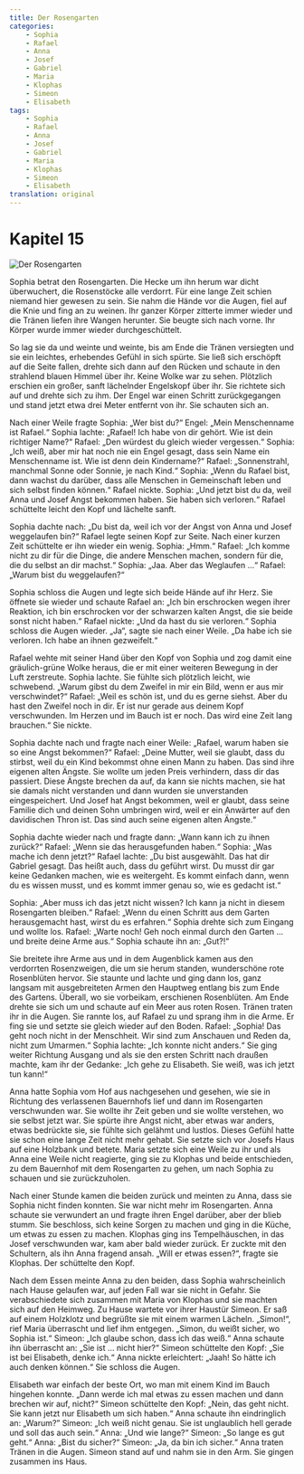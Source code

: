 ```yaml
---
title: Der Rosengarten
categories:
    - Sophia
    - Rafael
    - Anna
    - Josef
    - Gabriel
    - Maria
    - Klophas
    - Simeon
    - Elisabeth
tags:
    - Sophia
    - Rafael
    - Anna
    - Josef
    - Gabriel
    - Maria
    - Klophas
    - Simeon
    - Elisabeth
translation: original
---
```


# Kapitel 15

![Der Rosengarten](media/illustrations/chapter15.jpg)

Sophia betrat den Rosengarten.
Die Hecke um ihn herum war dicht überwuchert, die Rosenstöcke alle verdorrt.
Für eine lange Zeit schien niemand hier gewesen zu sein.
Sie nahm die Hände vor die Augen, fiel auf die Knie und fing an zu weinen.
Ihr ganzer Körper zitterte immer wieder und die Tränen liefen ihre Wangen herunter.
Sie beugte sich nach vorne.
Ihr Körper wurde immer wieder durchgeschüttelt.

So lag sie da und weinte und weinte, bis am Ende die Tränen versiegten und sie ein leichtes, erhebendes Gefühl in sich spürte.
Sie ließ sich erschöpft auf die Seite fallen, drehte sich dann auf den Rücken und schaute in den strahlend blauen Himmel über ihr.
Keine Wolke war zu sehen.
Plötzlich erschien ein großer, sanft lächelnder Engelskopf über ihr.
Sie richtete sich auf und drehte sich zu ihm.
Der Engel war einen Schritt zurückgegangen und stand jetzt etwa drei Meter entfernt von ihr.
Sie schauten sich an.

Nach einer Weile fragte Sophia: „Wer bist du?“
Engel: „Mein Menschenname ist Rafael.“
Sophia lachte: „Rafael!
Ich habe von dir gehört.
Wie ist dein richtiger Name?“
Rafael: „Den würdest du gleich wieder vergessen.“
Sophia: „Ich weiß, aber mir hat noch nie ein Engel gesagt, dass sein Name ein Menschenname ist.
Wie ist denn dein Kindername?“
Rafael: „Sonnenstrahl, manchmal Sonne oder Sonnie, je nach Kind.“
Sophia: „Wenn du Rafael bist, dann wachst du darüber, dass alle Menschen in Gemeinschaft leben und sich selbst finden können.“
Rafael nickte.
Sophia: „Und jetzt bist du da, weil Anna und Josef Angst bekommen haben.
Sie haben sich verloren.“
Rafael schüttelte leicht den Kopf und lächelte sanft.

Sophia dachte nach: „Du bist da, weil ich vor der Angst von Anna und Josef weggelaufen bin?“
Rafael legte seinen Kopf zur Seite.
Nach einer kurzen Zeit schüttelte er ihn wieder ein wenig.
Sophia: „Hmm.“
Rafael: „Ich komme nicht zu dir für die Dinge, die andere Menschen machen, sondern für die, die du selbst an dir machst.“
Sophia: „Jaa.
Aber das Weglaufen ...“
Rafael: „Warum bist du weggelaufen?“

Sophia schloss die Augen und legte sich beide Hände auf ihr Herz.
Sie öffnete sie wieder und schaute Rafael an: „Ich bin erschrocken wegen ihrer Reaktion, ich bin erschrocken vor der schwarzen kalten Angst, die sie beide sonst nicht haben.“
Rafael nickte: „Und da hast du sie verloren.“
Sophia schloss die Augen wieder.
„Ja“, sagte sie nach einer Weile.
„Da habe ich sie verloren.
Ich habe an ihnen gezweifelt.“

Rafael wehte mit seiner Hand über den Kopf von Sophia und zog damit eine gräulich-grüne Wolke heraus, die er mit einer weiteren Bewegung in der Luft zerstreute.
Sophia lachte.
Sie fühlte sich plötzlich leicht, wie schwebend.
„Warum gibst du dem Zweifel in mir ein Bild, wenn er aus mir verschwindet?“
Rafael: „Weil es schön ist, und du es gerne siehst.
Aber du hast den Zweifel noch in dir.
Er ist nur gerade aus deinem Kopf verschwunden.
Im Herzen und im Bauch ist er noch.
Das wird eine Zeit lang brauchen.“
Sie nickte.

Sophia dachte nach und fragte nach einer Weile: „Rafael, warum haben sie so eine Angst bekommen?“
Rafael: „Deine Mutter, weil sie glaubt, dass du stirbst, weil du ein Kind bekommst ohne einen Mann zu haben.
Das sind ihre eigenen alten Ängste.
Sie wollte um jeden Preis verhindern, dass dir das passiert.
Diese Ängste brechen da auf, da kann sie nichts machen, sie hat sie damals nicht verstanden und dann wurden sie unverstanden eingespeichert.
Und Josef hat Angst bekommen, weil er glaubt, dass seine Familie dich und deinen Sohn umbringen wird, weil er ein Anwärter auf den davidischen Thron ist.
Das sind auch seine eigenen alten Ängste.“

Sophia dachte wieder nach und fragte dann: „Wann kann ich zu ihnen zurück?“
Rafael: „Wenn sie das herausgefunden haben.“
Sophia: „Was mache ich denn jetzt?“
Rafael lachte: „Du bist ausgewählt.
Das hat dir Gabriel gesagt.
Das heißt auch, dass du geführt wirst.
Du musst dir gar keine Gedanken machen, wie es weitergeht.
Es kommt einfach dann, wenn du es wissen musst, und es kommt immer genau so, wie es gedacht ist.“

Sophia: „Aber muss ich das jetzt nicht wissen?
Ich kann ja nicht in diesem Rosengarten bleiben.“
Rafael: „Wenn du einen Schritt aus dem Garten herausgemacht hast, wirst du es erfahren.“
Sophia drehte sich zum Eingang und wollte los.
Rafael: „Warte noch! Geh noch einmal durch den Garten ... und breite deine Arme aus.“
Sophia schaute ihn an: „Gut?!“

Sie breitete ihre Arme aus und in dem Augenblick kamen aus den verdorrten Rosenzweigen, die um sie herum standen, wunderschöne rote Rosenblüten hervor.
Sie staunte und lachte und ging dann los, ganz langsam mit ausgebreiteten Armen den Hauptweg entlang bis zum Ende des Gartens.
Überall, wo sie vorbeikam, erschienen Rosenblüten.
Am Ende drehte sie sich um und schaute auf ein Meer aus roten Rosen.
Tränen traten ihr in die Augen.
Sie rannte los, auf Rafael zu und sprang ihm in die Arme.
Er fing sie und setzte sie gleich wieder auf den Boden.
Rafael: „Sophia! Das geht noch nicht in der Menschheit.
Wir sind zum Anschauen und Reden da, nicht zum Umarmen.“
Sophia lachte: „Ich konnte nicht anders.“
Sie ging weiter Richtung Ausgang und als sie den ersten Schritt nach draußen machte, kam ihr der Gedanke: „Ich gehe zu Elisabeth.
Sie weiß, was ich jetzt tun kann!“

Anna hatte Sophia vom Hof aus nachgesehen und gesehen, wie sie in Richtung des verlassenen Bauernhofs lief und dann im Rosengarten verschwunden war.
Sie wollte ihr Zeit geben und sie wollte verstehen, wo sie selbst jetzt war.
Sie spürte ihre Angst nicht, aber etwas war anders, etwas bedrückte sie, sie fühlte sich gelähmt und lustlos.
Dieses Gefühl hatte sie schon eine lange Zeit nicht mehr gehabt.
Sie setzte sich vor Josefs Haus auf eine Holzbank und betete.
Maria setzte sich eine Weile zu ihr und als Anna eine Weile nicht reagierte, ging sie zu Klophas und beide entschieden, zu dem Bauernhof mit dem Rosengarten zu gehen, um nach Sophia zu schauen und sie zurückzuholen.

Nach einer Stunde kamen die beiden zurück und meinten zu Anna, dass sie Sophia nicht finden konnten.
Sie war nicht mehr im Rosengarten.
Anna schaute sie verwundert an und fragte ihren Engel darüber, aber der blieb stumm.
Sie beschloss, sich keine Sorgen zu machen und ging in die Küche, um etwas zu essen zu machen.
Klophas ging ins Tempelhäuschen, in das Josef verschwunden war, kam aber bald wieder zurück.
Er zuckte mit den Schultern, als ihn Anna fragend ansah.
„Will er etwas essen?“, fragte sie Klophas.
Der schüttelte den Kopf.

Nach dem Essen meinte Anna zu den beiden, dass Sophia wahrscheinlich nach Hause gelaufen war, auf jeden Fall war sie nicht in Gefahr.
Sie verabschiedete sich zusammen mit Maria von Klophas und sie machten sich auf den Heimweg.
Zu Hause wartete vor ihrer Haustür Simeon.
Er saß auf einem Holzklotz und begrüßte sie mit einem warmen Lächeln.
„Simon!“, rief Maria überrascht und lief ihm entgegen.
„Simon, du weißt sicher, wo Sophia ist.“
Simeon: „Ich glaube schon, dass ich das weiß.“
Anna schaute ihn überrascht an: „Sie ist ... nicht hier?“
Simeon schüttelte den Kopf: „Sie ist bei Elisabeth, denke ich.“
Anna nickte erleichtert: „Jaah! So hätte ich auch denken können.“
Sie schloss die Augen.

Elisabeth war einfach der beste Ort, wo man mit einem Kind im Bauch hingehen konnte.
„Dann werde ich mal etwas zu essen machen und dann brechen wir auf, nicht?“
Simeon schüttelte den Kopf: „Nein, das geht nicht.
Sie kann jetzt nur Elisabeth um sich haben.“
Anna schaute ihn eindringlich an: „Warum?”
Simeon: „Ich weiß nicht genau.
Sie ist unglaublich hell gerade und soll das auch sein.“
Anna: „Und wie lange?“
Simeon: „So lange es gut geht.“
Anna: „Bist du sicher?“
Simeon: „Ja, da bin ich sicher.“
Anna traten Tränen in die Augen.
Simeon stand auf und nahm sie in den Arm.
Sie gingen zusammen ins Haus.
